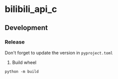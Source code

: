 # bilibili_api_c

## Development

### Release
Don't forget to update the version in `pyproject.toml`
1. Build wheel
```shell
python -m build
```



